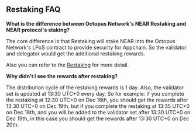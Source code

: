 ## Restaking FAQ

**What is the difference between Octopus Network's NEAR Restaking and NEAR protocol's staking?**

The core difference is that Restaking will stake NEAR into the Octopus Network's LPoS contract to provide security for Appchain. So the validator and delegator would get the additional restaking rewards.

Also you can refer to the [Restaking](./octopus-restaking.md) for more detail.

**Why didn’t I see the rewards after restaking?**

The distribution cycle of the restaking rewards is 1 day. Also, the validator set is updated at 13:30 UTC+0 every day. So for example: if you complete the restaking at 12:30 UTC+0 on Dec 18th, you should get the rewards after 13:30 UTC+0 on Dec 19th, but if you complete the restaking at 13:35 UTC+0 on Dec 18th, and you will be added to the validator set after 13:30 UTC+0 on Dec 19th, in this case you should get the rewards after 13:30 UTC+0 on Dec 20th.